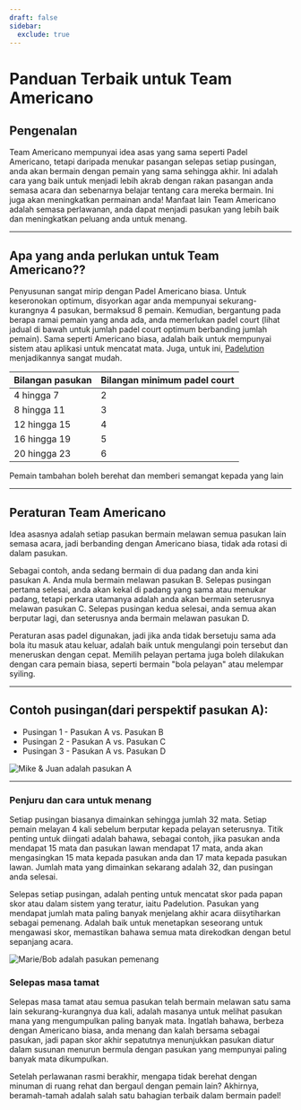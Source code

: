 ```yaml
---
draft: false
sidebar:
  exclude: true
---
```


# Panduan Terbaik untuk Team Americano

## Pengenalan
Team Americano mempunyai idea asas yang sama seperti Padel Americano, tetapi daripada menukar pasangan selepas setiap pusingan, anda akan bermain dengan pemain yang sama sehingga akhir. Ini adalah cara yang baik untuk menjadi lebih akrab dengan rakan pasangan anda semasa acara dan sebenarnya belajar tentang cara mereka bermain. Ini juga akan meningkatkan permainan anda! Manfaat lain Team Americano adalah semasa perlawanan, anda dapat menjadi pasukan yang lebih baik dan meningkatkan peluang anda untuk menang.

---

## Apa yang anda perlukan untuk Team Americano??
Penyusunan sangat mirip dengan Padel Americano biasa. Untuk keseronokan optimum, disyorkan agar anda mempunyai sekurang-kurangnya 4 pasukan, bermaksud 8 pemain. Kemudian, bergantung pada berapa ramai pemain yang anda ada, anda memerlukan padel court (lihat jadual di bawah untuk jumlah padel court optimum berbanding jumlah pemain). Sama seperti Americano biasa, adalah baik untuk mempunyai sistem atau aplikasi untuk mencatat mata. Juga, untuk ini, [Padelution](https://www.padelution.com/americano) menjadikannya sangat mudah.

| Bilangan pasukan | Bilangan minimum padel court |
|-----------------|--------------------------|
|      4 hingga 7     |             2            |
|     8 hingga 11     |             3            |
|     12 hingga 15    |             4            |
|     16 hingga 19    |             5            |
|     20 hingga 23    |             6            |

Pemain tambahan boleh berehat dan memberi semangat kepada yang lain

---

## Peraturan Team Americano
Idea asasnya adalah setiap pasukan bermain melawan semua pasukan lain semasa acara, jadi berbanding dengan Americano biasa, tidak ada rotasi di dalam pasukan.

Sebagai contoh, anda sedang bermain di dua padang dan anda kini pasukan A. Anda mula bermain melawan pasukan B. Selepas pusingan pertama selesai, anda akan kekal di padang yang sama atau menukar padang, tetapi perkara utamanya adalah anda akan bermain seterusnya melawan pasukan C. Selepas pusingan kedua selesai, anda semua akan berputar lagi, dan seterusnya anda bermain melawan pasukan D.

Peraturan asas padel digunakan, jadi jika anda tidak bersetuju sama ada bola itu masuk atau keluar, adalah baik untuk mengulangi poin tersebut dan meneruskan dengan cepat. Memilih pelayan pertama juga boleh dilakukan dengan cara pemain biasa, seperti bermain "bola pelayan" atau melempar syiling.

---

## Contoh pusingan(dari perspektif pasukan A):
- Pusingan 1 - Pasukan A vs. Pasukan B
- Pusingan 2 - Pasukan A vs. Pasukan C
- Pusingan 3 - Pasukan A vs. Pasukan D

![Mike & Juan adalah pasukan A](/ms/images/team-americano.png "Mike & Juan adalah pasukan A")

---

### Penjuru dan cara untuk menang
Setiap pusingan biasanya dimainkan sehingga jumlah 32 mata. Setiap pemain melayan 4 kali sebelum berputar kepada pelayan seterusnya. Titik penting untuk diingati adalah bahawa, sebagai contoh, jika pasukan anda mendapat 15 mata dan pasukan lawan mendapat 17 mata, anda akan mengasingkan 15 mata kepada pasukan anda dan 17 mata kepada pasukan lawan. Jumlah mata yang dimainkan sekarang adalah 32, dan pusingan anda selesai.

Selepas setiap pusingan, adalah penting untuk mencatat skor pada papan skor atau dalam sistem yang teratur, iaitu Padelution. Pasukan yang mendapat jumlah mata paling banyak menjelang akhir acara diisytiharkan sebagai pemenang. Adalah baik untuk menetapkan seseorang untuk mengawasi skor, memastikan bahawa semua mata direkodkan dengan betul sepanjang acara.

![Marie/Bob adalah pasukan pemenang](/ms/images/team-americano-scores.png "Marie/Bob adalah pasukan pemenang")

### Selepas masa tamat
Selepas masa tamat atau semua pasukan telah bermain melawan satu sama lain sekurang-kurangnya dua kali, adalah masanya untuk melihat pasukan mana yang mengumpulkan paling banyak mata. Ingatlah bahawa, berbeza dengan Americano biasa, anda menang dan kalah bersama sebagai pasukan, jadi papan skor akhir sepatutnya menunjukkan pasukan diatur dalam susunan menurun bermula dengan pasukan yang mempunyai paling banyak mata dikumpulkan.

Setelah perlawanan rasmi berakhir, mengapa tidak berehat dengan minuman di ruang rehat dan bergaul dengan pemain lain? Akhirnya, beramah-tamah adalah salah satu bahagian terbaik dalam bermain padel!